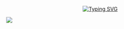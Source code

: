 <div align="center">
  
  <!-- dynamic typing effect 动态打字效果 -->
<a href="https://git.io/typing-svg"><img src="https://readme-typing-svg.demolab.com?font=Fira+Code&duration=2500&pause=3&color=F7C0F5&center=%E9%94%99%E8%AF%AF%E7%9A%84&vCenter=%E9%94%99%E8%AF%AF%E7%9A%84&repeat=%E7%9C%9F%E7%9A%84&width=435&lines=console.log(Hello%2C+World!+);This+is+Haixin." alt="Typing SVG" /></a>
  
  </div>

  <!-- knock code pictures -->
  <img src="https://cdn.jsdelivr.net/gh/sun0225SUN/sun0225SUN/assets/images/coding.gif" /><br>

